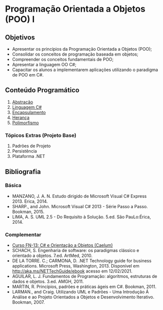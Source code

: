 # Programação Orientada a Objetos (POO) I

## Objetivos

+ Apresentar os princípios da Programação Orientada a Objetos (POO);
+ Consolidar os conceitos de programação baseada em objetos; 
+ Compreender os conceitos fundamentais de POO;
+ Apresentar a linguagem OO C#;
+ Capacitar os alunos a implementarem aplicações utilizando o paradigma de POO em C#.

## Conteúdo Programático

1. [Abstração](https://drive.google.com/open?id=1jA6XZNwJ9xporLn7RpYz3ExgofKfaAhuQgszTPiQu4A)
1. [Linguagem C#](https://drive.google.com/open?id=17QU6xzWyzZSDJYN4SDOg3FA0PZFtDpk2Gu-FC_ebKd8)
1. [Encapsulamento](https://drive.google.com/open?id=1kFMkHtbanPkQKdJ5-jB5HVty4evdi7PlcP2OkDabAh4)
1. [Herança](https://drive.google.com/open?id=1MFas3XAeewpOiYYldFDXog6Z41pZcUys3K0RoXrMlA8)
1. [Polimorfismo](https://drive.google.com/open?id=1wjhXtCKZVy3b4l2rlqco_yTuPX9dm05GZI8NF9Wjevs)

### Tópicos Extras (Projeto Base)
1. Padrões de Projeto
1. Persistência
1. Plataforma .NET

## Bibliografia

### Básica

- MANZANO, J. A. N. Estudo dirigido de Microsoft Visual C# Express 2013. Erica, 2014.
- SHARP., and John. Microsoft Visual C# 2013 - Série Passo a Passo. Bookman, 2015.
- LIMA, A. S. UML 2.5 - Do Requisito à Solução. 5.ed. São PauLo:Érica, 2014.

### Complementar

- [Curso FN-13: C# e Orientação a Objetos (Caelum)](https://www.caelum.com.br/apostila-csharp-orientacao-objetos/)
- SCHACH, S. Engenharia de software: os paradigmas clássico e orientado a objetos. 7.ed. ArtMed, 2010.
- DE LA TORRE. C.; CARMONA, D. .NET Technology guide for business applications. Microsoft Press, Washington, 2013. Disponível em http://aka.ms/NETTechGuide/ebook acesso em 12/02/2021.
- AGUILAR, L. J. Fundamentos de Programação: algoritmos, estruturas de dados e objetos. 3.ed. AMGH, 2011.
- MARTIN, R. Princípios, padrões e práticas ágeis em C#. Bookman, 2011.
- LARMAN., and Craig. Utilizando UML e Padrões - Uma Introdução Á Análise e ao Projeto Orientados a Objetos e Desenvolvimento Iterativo. Bookman, 2007.
